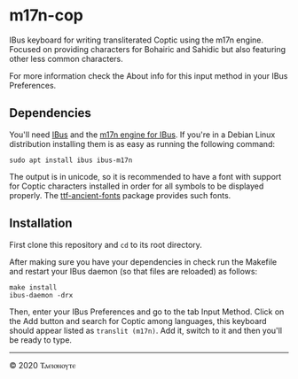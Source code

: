 # m17n-cop

IBus keyboard for writing transliterated Coptic using the m17n engine. Focused on providing characters for Bohairic and Sahidic but also featuring other less common characters.

For more information check the About info for this input method in your IBus Preferences.

## Dependencies

You'll need [IBus](https://github.com/ibus/ibus) and the [m17n engine for IBus](https://github.com/ibus/ibus-m17n). If you're in a Debian Linux distribution installing them is as easy as running the following command:

```shell
sudo apt install ibus ibus-m17n
```

The output is in unicode, so it is recommended to have a font with support for Coptic characters installed in order for all symbols to be displayed properly. The [ttf-ancient-fonts](https://packages.debian.org/sid/ttf-ancient-fonts) package provides such fonts.

## Installation

First clone this repository and `cd` to its root directory.

After making sure you have your dependencies in check run the Makefile and restart your IBus daemon (so that files are reloaded) as follows:

```shell
make install
ibus-daemon -drx
```

Then, enter your IBus Preferences and go to the tab Input Method. Click on the Add button and search for Coptic among languages, this keyboard should appear listed as `translit (m17n)`. Add it, switch to it and then you'll be ready to type.

---

&#169; 2020 Ⲧⲁⲉⲓⲟⲛⲟⲩⲧⲉ 
